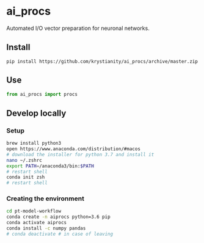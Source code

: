 # ai_procs

Automated I/O vector preparation for neuronal networks.

## Install

`pip install https://github.com/krystianity/ai_procs/archive/master.zip`

## Use

```python
from ai_procs import procs
```

## Develop locally

### Setup

```bash
brew install python3
open https://www.anaconda.com/distribution/#macos
# download the installer for python 3.7 and install it
nano ~/.zshrc
export PATH=/anaconda3/bin:$PATH
# restart shell
conda init zsh
# restart shell
```

### Creating the environment

```bash
cd pt-model-workflow
conda create -n aiprocs python=3.6 pip
conda activate aiprocs
conda install -c numpy pandas
# conda deactivate # in case of leaving
```